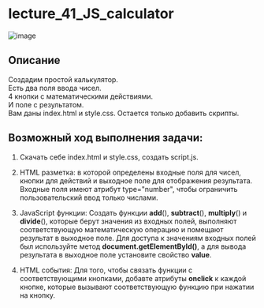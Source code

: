 # lecture_41_JS_calculator  
![image](https://user-images.githubusercontent.com/113675674/218652216-43807808-58aa-45f6-a2a8-94b7ffb90a94.png)  

## Описание  

Создадим простой калькулятор.  
Есть два поля ввода чисел.  
4 кнопки с математическими действиями.  
И поле с результатом.  
Вам даны index.html и style.css. Остается только добавить скрипты.  

##  Возможный ход выполнения задачи:  
1. Скачать себе index.html и style.css, создать script.js.   
2. HTML разметка: в которой определены входные поля для чисел, кнопки для действий и выходное поле для отображения результата. Входные поля имеют атрибут type="number", чтобы ограничить пользовательский ввод только числами.  

3. JavaScript функции: Создать функции **add**(), **subtract**(), **multiply**() и **divide**(), которые берут значения из входных полей, выполняют соответствующую математическую операцию и помещают результат в выходное поле. Для доступа к значениям входных полей был используйте метод **document.getElementById()**, а для вывода результата в выходное поле  установите свойство **value**.  

4. HTML события: Для того, чтобы связать функции с соответствующими кнопками, добавте атрибуты **onclick** к каждой кнопке, которые вызывают соответствующую функцию при нажатии на кнопку.  

